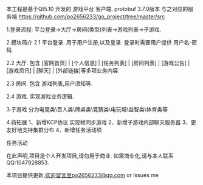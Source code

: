 
本工程是基于Qt5.10 开发的 游戏平台 客户端.
protobuf 3.7.0版本 与之对应的服务端 https://github.com/po2656233/go_project/tree/master/src

1.登录流程:
平台登录->大厅->房间(类型)列表->游戏列表->子游戏.

2.模块简介
2.1 平台登录. 用于用户注册,以及登录. 登录时需要用户提供 用户名-密码

2.2 大厅. 包含 [官网首页] | [个人信息] | [任务列表] | [房间列表] | [游戏公告] | [游戏资讯] | [聊天] | [外部链接]等多项业务内容.

2.3 房间. 包含 游戏列表,用户须知等.

2.4 游戏. 实现游戏业务逻辑.

3.子游戏
分为电竞类\百人类\牌桌类\竞猜类\电玩城\益智类\体育类等


4.待拓展
1、新增KCP协议 实现帧同步游戏
2、新增子游戏内部聊天服务器
3、更友好地支持集群分布
4、新增任务活动项

任务活动

在此声明,项目是个人开发项目,请勿用于商业.
如需商业化,请与本人联系QQ:1047928853.

本项目提供更新,欢迎留言至po2656233@qq.com or Issues me
